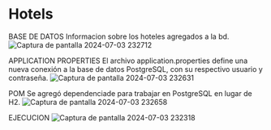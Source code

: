 # Hotels
BASE DE DATOS
Informacion sobre los hoteles agregados a la bd.
![Captura de pantalla 2024-07-03 232712](https://github.com/Angiemarise/Hotels/assets/147665525/51ad76bf-b6b6-4c27-b378-84687f1aaaa0)

APPLICATION PROPERTIES
El archivo application.properties define una nueva conexión a la base de datos PostgreSQL, con su respectivo usuario y contraseña.
![Captura de pantalla 2024-07-03 232631](https://github.com/Angiemarise/Hotels/assets/147665525/d248c272-c9eb-4ed2-83c0-37378f4e5fd5)

POM
Se agregó dependenciade para trabajar en PostgreSQL en lugar de H2.
![Captura de pantalla 2024-07-03 232658](https://github.com/Angiemarise/Hotels/assets/147665525/fc0ef1ff-03b5-4fc7-b469-2f6a2b83c9dd)

EJECUCION
![Captura de pantalla 2024-07-03 232318](https://github.com/Angiemarise/Hotels/assets/147665525/bee800fc-5ffc-45f0-8c5b-4add28924367)

